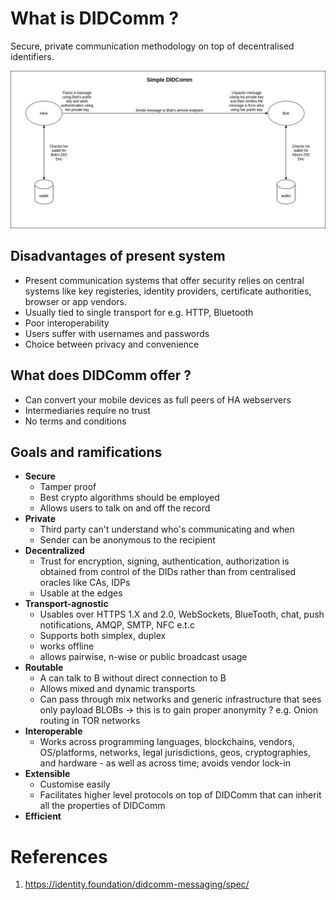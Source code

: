 # What is DIDComm ?

Secure, private communication methodology on top of decentralised identifiers.

<p align="center">
  <img src="collateral/simple_alice_bob.png">
</p>

## Disadvantages of present system

* Present communication systems that offer security relies on central systems like key registeries, identity providers, certificate authorities, browser or app vendors.
* Usually tied to single transport for e.g. HTTP, Bluetooth
* Poor interoperability
* Users suffer with usernames and passwords
* Choice between privacy and convenience

## What does DIDComm offer ?

* Can convert your mobile devices as full peers of HA webservers
* Intermediaries require no trust
* No terms and conditions

## Goals and ramifications

* **Secure**
  * Tamper proof
  * Best crypto algorithms should be employed
  * Allows users to talk on and off the record
* **Private**
  * Third party can't understand who's communicating and when
  * Sender can be anonymous to the recipient
* **Decentralized**
  * Trust for encryption, signing, authentication, authorization is obtained from control of the DIDs rather than from centralised oracles like CAs, IDPs
  * Usable at the edges
* **Transport-agnostic**
  * Usables over HTTPS 1.X and 2.0, WebSockets, BlueTooth, chat, push notifications, AMQP, SMTP, NFC e.t.c
  * Supports both simplex, duplex
  * works offline
  * allows pairwise, n-wise or public broadcast usage
* **Routable**
  * A can talk to B without direct connection to B
  * Allows mixed and dynamic transports
  * Can pass through mix networks and generic infrastructure that sees only payload BLOBs -> this is to gain proper anonymity ? e.g. Onion routing in TOR networks
* **Interoperable**
  * Works across programming languages, blockchains, vendors, OS/platforms, networks, legal jurisdictions, geos, cryptographies, and hardware - as well as across time; avoids vendor lock-in
* **Extensible**
  * Customise easily
  * Facilitates higher level protocols on top of DIDComm that can inherit all the properties of DIDComm
* **Efficient**


# References

1. https://identity.foundation/didcomm-messaging/spec/